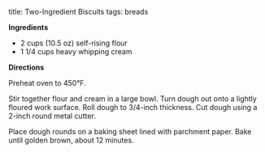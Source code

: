 title: Two-Ingredient Biscuits
tags: breads

**Ingredients**

* 2 cups (10.5 oz) self-rising flour
* 1 1/4 cups heavy whipping cream

**Directions**

Preheat oven to 450°F.

Stir together flour and cream in a large bowl. Turn dough out onto a lightly floured work surface. Roll dough to
3/4-inch thickness. Cut dough using a 2-inch round metal cutter.

Place dough rounds on a baking sheet lined with parchment paper. Bake until golden brown, about 12 minutes.

